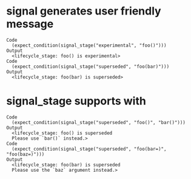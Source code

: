 # signal generates user friendly message

    Code
      (expect_condition(signal_stage("experimental", "foo()")))
    Output
      <lifecycle_stage: foo() is experimental>
    Code
      (expect_condition(signal_stage("superseded", "foo(bar)")))
    Output
      <lifecycle_stage: foo(bar) is superseded>

# signal_stage supports with

    Code
      (expect_condition(signal_stage("superseded", "foo()", "bar()")))
    Output
      <lifecycle_stage: foo() is superseded
      Please use `bar()` instead.>
    Code
      (expect_condition(signal_stage("superseded", "foo(bar=)", "foo(baz=)")))
    Output
      <lifecycle_stage: foo(bar) is superseded
      Please use the `baz` argument instead.>

